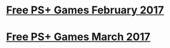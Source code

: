 <!--xpermental.github.io-->
<h1>
<a href="plusfeb17.html"><B> Free PS+ Games February 2017</B> </a>
</h1>
<h1>
<a href="plusmar17.html"><B> Free PS+ Games March 2017</B> </a>
</h1>
<br>
